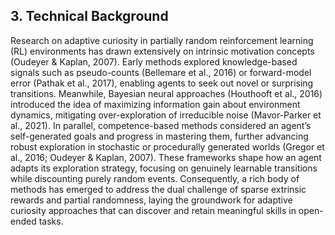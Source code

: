## 3. Technical Background

Research on adaptive curiosity in partially random reinforcement learning (RL) environments has drawn extensively on intrinsic motivation concepts (Oudeyer & Kaplan, 2007). Early methods explored knowledge-based signals such as pseudo-counts (Bellemare et al., 2016) or forward-model error (Pathak et al., 2017), enabling agents to seek out novel or surprising transitions. Meanwhile, Bayesian neural approaches (Houthooft et al., 2016) introduced the idea of maximizing information gain about environment dynamics, mitigating over-exploration of irreducible noise (Mavor-Parker et al., 2021). In parallel, competence-based methods considered an agent’s self-generated goals and progress in mastering them, further advancing robust exploration in stochastic or procedurally generated worlds (Gregor et al., 2016; Oudeyer & Kaplan, 2007). These frameworks shape how an agent adapts its exploration strategy, focusing on genuinely learnable transitions while discounting purely random events. Consequently, a rich body of methods has emerged to address the dual challenge of sparse extrinsic rewards and partial randomness, laying the groundwork for adaptive curiosity approaches that can discover and retain meaningful skills in open-ended tasks.
